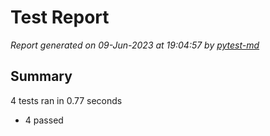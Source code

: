 # Test Report

*Report generated on 09-Jun-2023 at 19:04:57 by [pytest-md]*

[pytest-md]: https://github.com/hackebrot/pytest-md

## Summary

4 tests ran in 0.77 seconds

- 4 passed
